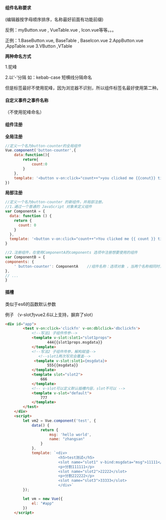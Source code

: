 #### 组件名称要求

(编辑器按字母顺序排序，名称最好前面有功能前缀)

反例：myButton.vue  , VueTable.vue  , Icon.vue等等。。。

正例：1.BaseButton.vue, BaseTable , BaseIcon.vue   2.AppButton.vue ,AppTable.vue    3.VButton ,VTable

**两种命名方式**

1.驼峰

2.以‘-’分隔 如：kebab-case  短横线分隔命名

但是标签最好不使用驼峰，因为浏览器不识别，所以组件标签名最好使用第二种。

#### 自定义事件之事件名称

（不使用驼峰命名）



#### 组件注册

**全局注册**

```js
//定义一个名为button-counter的全局组件
Vue.component('button-counter',{
	data:function(){
		return{
			count:0
		}
	},
	template: '<button v-on:click="count++">you clicked me {{conut}} times <button>'
})
```

**局部注册**

```js
//定义一个名为button-counter 的新组件，并局部注册。
//1.通过一个普通的 JavaScript 对象来定义组件
var ComponentA = {
  data: function () {
    return {
      count: 0
    }
  },
  template: '<button v-on:click="count++">You clicked me {{ count }} times.</button>'
}

//2.注册组件，在使用ComponentA的components 选项中注册想要使用的组件
var ComponentB = {
components: {
	' button-counter': ComponentA    //组件名称：选项对象 ，当两个名称相同时，可以省略一个
},
// ...
}
```

#### 插槽

类似于es6的函数默认参数

例子  （v-slot为vue2.6以上支持，摒弃了slot）

```html
<div id="app">
        <test v-on:click='clickfn' v-on:dblclick='dbclickfn'>
        	<!--写法1 子组件传参-->
            <template v-slot:slot1="slot1props">
                   444{{slot1props.msgdata}}
            </template>
            <!--写法2 子组件传参，解构赋值-->
               <!--slot1两次写完会覆盖-->
			 <template v-slot:slot1={msgdata}>
                   555{{msgdata}}
            </template>
            <template slot="slot2">
                666
            </template>
    		<!-- v-slot可以定义默认插槽内容，slot不可以 -->
            <template v-slot="default">
                777
            </template>
        </test>
    </div>
    <script>
        let vm2 = Vue.component('test', {
    		data() {
                return {
                    msg: 'hello world',
                    name: "zhangsan"
                }
            },
            template: `<div>
            			<h5>test测试</h5>
                        <slot name="slot1" v-bind:msgdata="msg">11111</slot> 
						<p>分割111111</p>
                        <slot name="slot2">22222</slot>
						<p>分割222222</p>
						<slot name="slot3">33333</slot>
                        </div>`
        });

        let vm = new Vue({
            el: "#app"   
        })
    </script>
```

